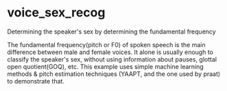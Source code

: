 # voice_sex_recog
Determining the speaker's sex by determining the fundamental frequency

The fundamental frequency(pitch or F0) of spoken speech is the main difference between male and female voices. It alone is usually enough to classify the speaker's sex, without using information about pauses, glottal open quotient(GOQ), etc. 
This example uses simple machine learning methods & pitch estimation techniques (YAAPT, and the one used by praat) to demonstrate that. 


